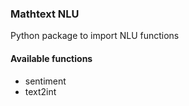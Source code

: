 ### Mathtext NLU

Python package to import NLU functions

#### Available functions
- sentiment
- text2int
